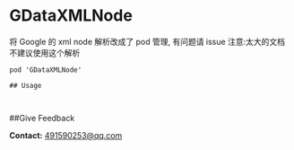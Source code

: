GDataXMLNode
==============
将 Google 的 xml node 解析改成了 pod 管理, 有问题请 issue
注意:太大的文档不建议使用这个解析
 
```
pod 'GDataXMLNode'

## Usage
 
 
```
##Give Feedback

**Contact:**  491590253@qq.com

